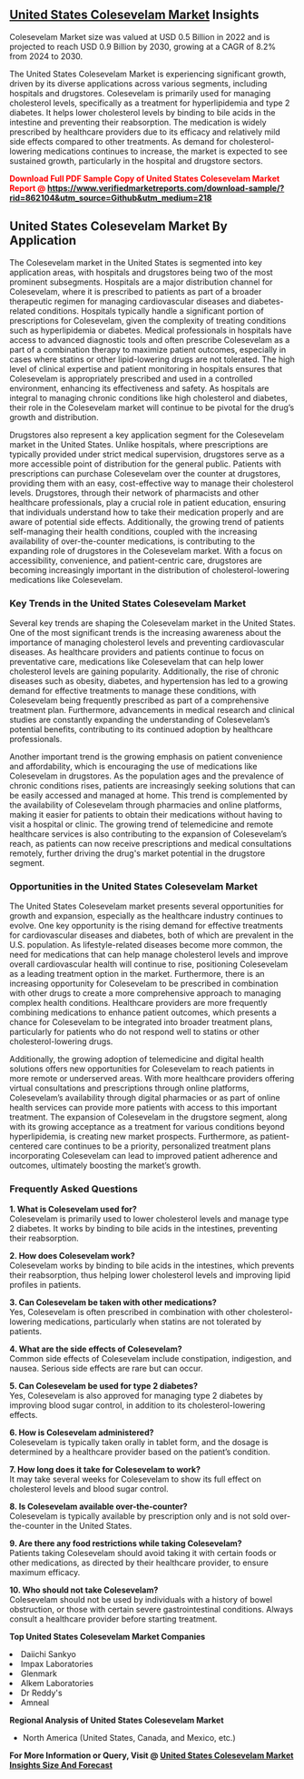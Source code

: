 <h2><a href="https://www.verifiedmarketreports.com/download-sample/?rid=862104&amp;utm_source=Github&amp;utm_medium=218" target="_blank">United States Colesevelam Market</a> Insights</h2><p>Colesevelam Market size was valued at USD 0.5 Billion in 2022 and is projected to reach USD 0.9 Billion by 2030, growing at a CAGR of 8.2% from 2024 to 2030.</p><p><p>The United States Colesevelam Market is experiencing significant growth, driven by its diverse applications across various segments, including hospitals and drugstores. Colesevelam is primarily used for managing cholesterol levels, specifically as a treatment for hyperlipidemia and type 2 diabetes. It helps lower cholesterol levels by binding to bile acids in the intestine and preventing their reabsorption. The medication is widely prescribed by healthcare providers due to its efficacy and relatively mild side effects compared to other treatments. As demand for cholesterol-lowering medications continues to increase, the market is expected to see sustained growth, particularly in the hospital and drugstore sectors.</p> <p><strong><p><span class=""><span style="color: #ff0000;"><strong>Download Full PDF Sample Copy of United States Colesevelam Market Report</strong> @ </span><a href="https://www.verifiedmarketreports.com/download-sample/?rid=862104&amp;utm_source=Github&amp;utm_medium=218" target="_blank">https://www.verifiedmarketreports.com/download-sample/?rid=862104&amp;utm_source=Github&amp;utm_medium=218</a></span></p></strong></p> <h2>United States Colesevelam Market By Application</h2> <p>The Colesevelam market in the United States is segmented into key application areas, with hospitals and drugstores being two of the most prominent subsegments. Hospitals are a major distribution channel for Colesevelam, where it is prescribed to patients as part of a broader therapeutic regimen for managing cardiovascular diseases and diabetes-related conditions. Hospitals typically handle a significant portion of prescriptions for Colesevelam, given the complexity of treating conditions such as hyperlipidemia or diabetes. Medical professionals in hospitals have access to advanced diagnostic tools and often prescribe Colesevelam as a part of a combination therapy to maximize patient outcomes, especially in cases where statins or other lipid-lowering drugs are not tolerated. The high level of clinical expertise and patient monitoring in hospitals ensures that Colesevelam is appropriately prescribed and used in a controlled environment, enhancing its effectiveness and safety. As hospitals are integral to managing chronic conditions like high cholesterol and diabetes, their role in the Colesevelam market will continue to be pivotal for the drug’s growth and distribution.</p> <p>Drugstores also represent a key application segment for the Colesevelam market in the United States. Unlike hospitals, where prescriptions are typically provided under strict medical supervision, drugstores serve as a more accessible point of distribution for the general public. Patients with prescriptions can purchase Colesevelam over the counter at drugstores, providing them with an easy, cost-effective way to manage their cholesterol levels. Drugstores, through their network of pharmacists and other healthcare professionals, play a crucial role in patient education, ensuring that individuals understand how to take their medication properly and are aware of potential side effects. Additionally, the growing trend of patients self-managing their health conditions, coupled with the increasing availability of over-the-counter medications, is contributing to the expanding role of drugstores in the Colesevelam market. With a focus on accessibility, convenience, and patient-centric care, drugstores are becoming increasingly important in the distribution of cholesterol-lowering medications like Colesevelam.</p> <h3>Key Trends in the United States Colesevelam Market</h3> <p>Several key trends are shaping the Colesevelam market in the United States. One of the most significant trends is the increasing awareness about the importance of managing cholesterol levels and preventing cardiovascular diseases. As healthcare providers and patients continue to focus on preventative care, medications like Colesevelam that can help lower cholesterol levels are gaining popularity. Additionally, the rise of chronic diseases such as obesity, diabetes, and hypertension has led to a growing demand for effective treatments to manage these conditions, with Colesevelam being frequently prescribed as part of a comprehensive treatment plan. Furthermore, advancements in medical research and clinical studies are constantly expanding the understanding of Colesevelam’s potential benefits, contributing to its continued adoption by healthcare professionals.</p> <p>Another important trend is the growing emphasis on patient convenience and affordability, which is encouraging the use of medications like Colesevelam in drugstores. As the population ages and the prevalence of chronic conditions rises, patients are increasingly seeking solutions that can be easily accessed and managed at home. This trend is complemented by the availability of Colesevelam through pharmacies and online platforms, making it easier for patients to obtain their medications without having to visit a hospital or clinic. The growing trend of telemedicine and remote healthcare services is also contributing to the expansion of Colesevelam’s reach, as patients can now receive prescriptions and medical consultations remotely, further driving the drug's market potential in the drugstore segment.</p> <h3>Opportunities in the United States Colesevelam Market</h3> <p>The United States Colesevelam market presents several opportunities for growth and expansion, especially as the healthcare industry continues to evolve. One key opportunity is the rising demand for effective treatments for cardiovascular diseases and diabetes, both of which are prevalent in the U.S. population. As lifestyle-related diseases become more common, the need for medications that can help manage cholesterol levels and improve overall cardiovascular health will continue to rise, positioning Colesevelam as a leading treatment option in the market. Furthermore, there is an increasing opportunity for Colesevelam to be prescribed in combination with other drugs to create a more comprehensive approach to managing complex health conditions. Healthcare providers are more frequently combining medications to enhance patient outcomes, which presents a chance for Colesevelam to be integrated into broader treatment plans, particularly for patients who do not respond well to statins or other cholesterol-lowering drugs.</p> <p>Additionally, the growing adoption of telemedicine and digital health solutions offers new opportunities for Colesevelam to reach patients in more remote or underserved areas. With more healthcare providers offering virtual consultations and prescriptions through online platforms, Colesevelam’s availability through digital pharmacies or as part of online health services can provide more patients with access to this important treatment. The expansion of Colesevelam in the drugstore segment, along with its growing acceptance as a treatment for various conditions beyond hyperlipidemia, is creating new market prospects. Furthermore, as patient-centered care continues to be a priority, personalized treatment plans incorporating Colesevelam can lead to improved patient adherence and outcomes, ultimately boosting the market’s growth.</p> <h3>Frequently Asked Questions</h3> <p><strong>1. What is Colesevelam used for?</strong><br>Colesevelam is primarily used to lower cholesterol levels and manage type 2 diabetes. It works by binding to bile acids in the intestines, preventing their reabsorption.</p> <p><strong>2. How does Colesevelam work?</strong><br>Colesevelam works by binding to bile acids in the intestines, which prevents their reabsorption, thus helping lower cholesterol levels and improving lipid profiles in patients.</p> <p><strong>3. Can Colesevelam be taken with other medications?</strong><br>Yes, Colesevelam is often prescribed in combination with other cholesterol-lowering medications, particularly when statins are not tolerated by patients.</p> <p><strong>4. What are the side effects of Colesevelam?</strong><br>Common side effects of Colesevelam include constipation, indigestion, and nausea. Serious side effects are rare but can occur.</p> <p><strong>5. Can Colesevelam be used for type 2 diabetes?</strong><br>Yes, Colesevelam is also approved for managing type 2 diabetes by improving blood sugar control, in addition to its cholesterol-lowering effects.</p> <p><strong>6. How is Colesevelam administered?</strong><br>Colesevelam is typically taken orally in tablet form, and the dosage is determined by a healthcare provider based on the patient’s condition.</p> <p><strong>7. How long does it take for Colesevelam to work?</strong><br>It may take several weeks for Colesevelam to show its full effect on cholesterol levels and blood sugar control.</p> <p><strong>8. Is Colesevelam available over-the-counter?</strong><br>Colesevelam is typically available by prescription only and is not sold over-the-counter in the United States.</p> <p><strong>9. Are there any food restrictions while taking Colesevelam?</strong><br>Patients taking Colesevelam should avoid taking it with certain foods or other medications, as directed by their healthcare provider, to ensure maximum efficacy.</p> <p><strong>10. Who should not take Colesevelam?</strong><br>Colesevelam should not be used by individuals with a history of bowel obstruction, or those with certain severe gastrointestinal conditions. Always consult a healthcare provider before starting treatment.</p> </p><p><strong>Top United States Colesevelam Market Companies</strong></p><div data-test-id=""><p><li>Daiichi Sankyo</li><li> Impax Laboratories</li><li> Glenmark</li><li> Alkem Laboratories</li><li> Dr Reddy's</li><li> Amneal</li></p><div><strong>Regional Analysis of&nbsp;United States Colesevelam Market</strong></div><ul><li dir="ltr"><p dir="ltr">North America&nbsp;(United States, Canada, and Mexico, etc.)</p></li></ul><p><strong>For More Information or Query, Visit @&nbsp;</strong><strong><a href="https://www.verifiedmarketreports.com/product/colesevelam-market/?utm_source=Github&amp;utm_medium=218" target="_blank">United States Colesevelam Market Insights Size And Forecast</a></strong></p></div>
